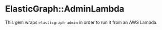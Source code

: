 # ElasticGraph::AdminLambda

This gem wraps `elasticgraph-admin` in order to run it from an AWS Lambda.
